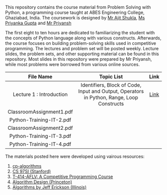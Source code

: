 
This repository contains the course material from Problem Solving with Python, a programming course taught at ABES Engineering College, Ghaziabad, India. The coursework is designed by [Mr Ajit Shukla](https://www.abes.ac.in/teachers/mr-ajit-shukla/), [Ms Priyanka Gupta](https://www.abes.ac.in/teachers/ms-priyanka-gupta/) and [Mr Priyansh](https://priyanshs.github.io/)

The first eight to ten hours are dedicated to familiarizing the student with the concepts of Python language along with various constructs. Afterwards, the course focuses on building problem-solving skills used in competitive programming. The lectures and problem set will be posted weekly. Lecture slides, the problem sets, and other supporting material can be found in this repository. Most slides in this repository were prepared by Mr Priyansh, while most problems were borrowed from various online sources. 

| File Name | Topic List | Link |
|:-------------:|:-------------:|:-----:|
| Lecture 1 : Introduction | Identifiers, Block of Code, Input and Output, Operators in Python, Range, Loop Constructs | [Link]() |
| ClassroomAssignment1.pdf |       |    |
| Python-Training-IT-2.pdf |       |     |
| ClassroomAssignment2.pdf |       |    |
| Python-Training-IT-3.pdf | | |
| Python-Training-IT-4.pdf | |    |

The materials posted here were developed using vairous resources:
1. [cp-algorithms](https://cp-algorithms.com/)
2. [CS 97SI (Stanford)](http://web.stanford.edu/class/cs97si/)
3. [T-414-ÁFLV: A Competitive Programming Course](https://algo.is/competitive-programming-course/)
4. [Algorithm Design (Princeton)](https://www.cs.princeton.edu/~wayne/kleinberg-tardos/)
5. [Algorithms by Jeff Erickson (Illinois)](http://jeffe.cs.illinois.edu/teaching/algorithms/)


